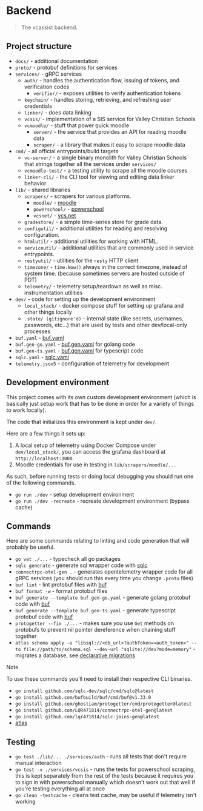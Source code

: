 # Backend

> The vcassist backend.

## Project structure

- `docs/` - additional documentation
- `proto/` - protobuf definitions for services
- `services/` - gRPC services
   - `auth/` - handles the authentication flow, issuing of tokens, and verification codes
      - `verifier/` - exposes utilities to verify authentication tokens
   - `keychain/` - handles storing, retrieving, and refreshing user credentials
   - `linker/` - does data linking
   - `vcsis/` - implementation of a SIS service for Valley Christian Schools
   - `vcmoodle/` - stuff that power quick moodle
      - `server/` - the service that provides an API for reading moodle data
      - `scraper/` - a library that makes it easy to scrape moodle data
- `cmd/` - all official entrypoints/build targets
   - `vc-server/` - a single binary monolith for Valley Christian Schools that strings together all the services under `services/`
   - `vcmoodle-test/` - a testing utility to scrape all the moodle courses
   - `linker-cli/` - the CLI tool for viewing and editing data linker behavior
- `lib/` - shared libraries
   - `scrapers/` - scrapers for various platforms.
      - `moodle/` - [moodle](https://moodle.org/)
      - `powerschool/` - [powerschool](https://atlasgo.io/)
      - `vcsnet/` - [vcs.net](https://vcs.net)
   - `gradestore/` - a simple time-series store for grade data.
   - `configutil/` - additional utilities for reading and resolving configuration.
   - `htmlutil/` - additional utilities for working with HTML.
   - `serviceutil/` - additional utilities that are commonly used in service entrypoints.
   - `restyutil/` - utilities for the `resty` HTTP client
   - `timezone/` - `time.Now()` always in the correct timezone, instead of system time. (because sometimes servers are hosted outside of PDT)
   - `telemetry/` - telemetry setup/teardown as well as misc. instrumentation utilities
- `dev/` - code for setting up the development environment
   - `local_stack/` - docker compose stuff for setting up grafana and other things locally
   - `.state/ (gitignore'd)` - internal state (like secrets, usernames, passwords, etc...) that are used by tests and other dev/local-only processes
- `buf.yaml` - [buf.yaml](https://buf.build/docs/configuration/v2/buf-gen-yaml)
- `buf.gen-go.yaml` - [buf.gen.yaml](https://buf.build/docs/configuration/v2/buf-gen-yaml) for golang code
- `buf.gen-ts.yaml` - [buf.gen.yaml](https://buf.build/docs/configuration/v2/buf-gen-yaml) for typescript code
- `sqlc.yaml` - [sqlc.yaml](https://docs.sqlc.dev/en/latest/reference/config.html)
- `telemetry.json5` - configuration of telemetry for development

## Development environment

This project comes with its own custom development environment (which is basically just setup work that has to be done in order for a variety of things to work locally).

The code that initializes this environment is kept under `dev/`.

Here are a few things it sets up:

1. A local setup of telemetry using Docker Compose under `dev/local_stack/`, you can access the grafana dashboard at `http://localhost:3000`.
2. Moodle credentials for use in testing in `lib/scrapers/moodle/...`

As such, before running tests or doing local debugging you should run one of the following commands.

- `go run ./dev` - setup development environment
- `go run ./dev -recreate` - recreate development environment (bypass cache)

## Commands

Here are some commands relating to linting and code generation that will probably be useful.

- `go vet ./...` - typecheck all go packages
- `sqlc generate` - generate sql wrapper code with [sqlc](https://sqlc.dev/)
- `connectrpc-otel-gen .` - generates opentelemetry wrapper code for all gRPC services (you should run this every time you change `.proto` files)
- `buf lint` - lint protobuf files with [buf](https://buf.build/)
- `buf format -w` - format protobuf files
- `buf generate --template buf.gen-go.yaml` - generate golang protobuf code with [buf](https://buf.build/)
- `buf generate --template buf.gen-ts.yaml` - generate typescript protobuf code with [buf](https://buf.build/)
- `protogetter --fix ./...` - makes sure you use `Get` methods on protobufs to prevent nil pointer dereference when chaining stuff together
- `atlas schema apply -u "libsql://<db_url>?authToken=<auth_token>" --to file://path/to/schema.sql --dev-url "sqlite://dev?mode=memory"` - migrates a database, see [declarative migrations](https://atlasgo.io/getting-started/#declarative-migrations)

> [!NOTE]
> To use these commands you'll need to install their respective CLI binaries.

- `go install github.com/sqlc-dev/sqlc/cmd/sqlc@latest`
- `go install github.com/bufbuild/buf/cmd/buf@v1.33.0`
- `go install github.com/ghostiam/protogetter/cmd/protogetter@latest`
- `go install github.com/LQR471814/connectrpc-otel-gen@latest`
- `go install github.com/lqr471814/sqlc-joins-gen@latest`
- [atlas](https://atlasgo.io/)

## Testing

- `go test ./lib/... ./services/auth` - runs all tests that don't require manual interaction
- `go test -v ./services/vcsis` - runs the tests for powerschool scraping, this is kept separately from the rest of the tests because it requires you to sign in with powerschool manually which doesn't work out that well if you're testing everything all at once
- `go clean -testcache` - cleans test cache, may be useful if telemetry isn't working

